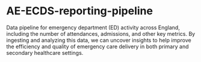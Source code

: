 # AE-ECDS-reporting-pipeline
Data pipeline for emergency department (ED) activity across England, including the number of attendances, admissions, and other key metrics. By ingesting and analyzing this data, we can uncover insights to help improve the efficiency and quality of emergency care delivery in both primary and secondary healthcare settings.
